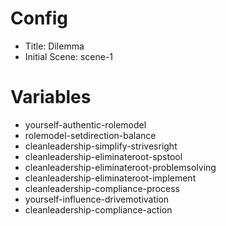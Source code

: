 # Config
 - Title: Dilemma
 - Initial Scene: scene-1

# Variables
- yourself-authentic-rolemodel
- rolemodel-setdirection-balance
- cleanleadership-simplify-strivesright
- cleanleadership-eliminateroot-spstool
- cleanleadership-eliminateroot-problemsolving
- cleanleadership-eliminateroot-implement
- cleanleadership-compliance-process
- yourself-influence-drivemotivation
- cleanleadership-compliance-action


